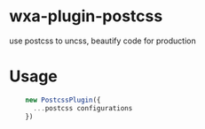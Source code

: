 # wxa-plugin-postcss
use postcss to uncss, beautify code for production

# Usage
```javascript
    new PostcssPlugin({
      ...postcss configurations
    })
```

